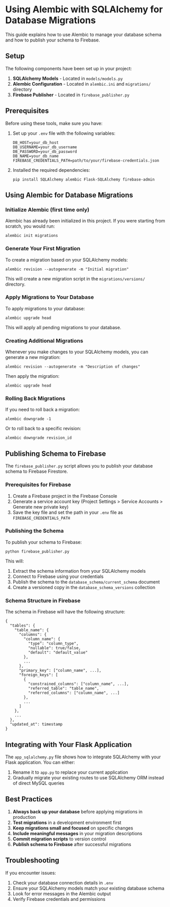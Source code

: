 # Using Alembic with SQLAlchemy for Database Migrations

This guide explains how to use Alembic to manage your database schema and how to publish your schema to Firebase.

## Setup

The following components have been set up in your project:

1. **SQLAlchemy Models** - Located in `models/models.py`
2. **Alembic Configuration** - Located in `alembic.ini` and `migrations/` directory
3. **Firebase Publisher** - Located in `firebase_publisher.py`

## Prerequisites

Before using these tools, make sure you have:

1. Set up your `.env` file with the following variables:
   ```
   DB_HOST=your_db_host
   DB_USERNAME=your_db_username
   DB_PASSWORD=your_db_password
   DB_NAME=your_db_name
   FIREBASE_CREDENTIALS_PATH=path/to/your/firebase-credentials.json
   ```

2. Installed the required dependencies:
   ```
   pip install SQLAlchemy alembic Flask-SQLAlchemy firebase-admin
   ```

## Using Alembic for Database Migrations

### Initialize Alembic (first time only)

Alembic has already been initialized in this project. If you were starting from scratch, you would run:

```
alembic init migrations
```

### Generate Your First Migration

To create a migration based on your SQLAlchemy models:

```
alembic revision --autogenerate -m "Initial migration"
```

This will create a new migration script in the `migrations/versions/` directory.

### Apply Migrations to Your Database

To apply migrations to your database:

```
alembic upgrade head
```

This will apply all pending migrations to your database.

### Creating Additional Migrations

Whenever you make changes to your SQLAlchemy models, you can generate a new migration:

```
alembic revision --autogenerate -m "Description of changes"
```

Then apply the migration:

```
alembic upgrade head
```

### Rolling Back Migrations

If you need to roll back a migration:

```
alembic downgrade -1
```

Or to roll back to a specific revision:

```
alembic downgrade revision_id
```

## Publishing Schema to Firebase

The `firebase_publisher.py` script allows you to publish your database schema to Firebase Firestore.

### Prerequisites for Firebase

1. Create a Firebase project in the Firebase Console
2. Generate a service account key (Project Settings > Service Accounts > Generate new private key)
3. Save the key file and set the path in your `.env` file as `FIREBASE_CREDENTIALS_PATH`

### Publishing the Schema

To publish your schema to Firebase:

```
python firebase_publisher.py
```

This will:
1. Extract the schema information from your SQLAlchemy models
2. Connect to Firebase using your credentials
3. Publish the schema to the `database_schema/current_schema` document
4. Create a versioned copy in the `database_schema_versions` collection

### Schema Structure in Firebase

The schema in Firebase will have the following structure:

```
{
  "tables": {
    "table_name": {
      "columns": {
        "column_name": {
          "type": "column_type",
          "nullable": true/false,
          "default": "default_value"
        },
        ...
      },
      "primary_key": ["column_name", ...],
      "foreign_keys": [
        {
          "constrained_columns": ["column_name", ...],
          "referred_table": "table_name",
          "referred_columns": ["column_name", ...]
        },
        ...
      ]
    },
    ...
  },
  "updated_at": timestamp
}
```

## Integrating with Your Flask Application

The `app_sqlalchemy.py` file shows how to integrate SQLAlchemy with your Flask application. You can either:

1. Rename it to `app.py` to replace your current application
2. Gradually migrate your existing routes to use SQLAlchemy ORM instead of direct MySQL queries

## Best Practices

1. **Always back up your database** before applying migrations in production
2. **Test migrations** in a development environment first
3. **Keep migrations small and focused** on specific changes
4. **Include meaningful messages** in your migration descriptions
5. **Commit migration scripts** to version control
6. **Publish schema to Firebase** after successful migrations

## Troubleshooting

If you encounter issues:

1. Check your database connection details in `.env`
2. Ensure your SQLAlchemy models match your existing database schema
3. Look for error messages in the Alembic output
4. Verify Firebase credentials and permissions
